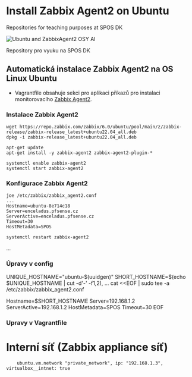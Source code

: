 # Install Zabbix Agent2 on Ubuntu
Repositories for teaching purposes at SPOS DK

![Ubuntu and ZabbixAgent2 OSY AI](../Images/osy-Ubuntu-ZabbixAgent2.webp)

Repository pro vyuku na SPOS DK

## Automatická instalace Zabbix Agent2 na OS Linux Ubuntu

- Vagrantfile obsahuje sekci pro aplikaci příkazů pro instalaci monitorovacího
[Zabbix Agent2](https://www.zabbix.com/).

### Instalace Zabbix Agent2

```console
wget https://repo.zabbix.com/zabbix/6.0/ubuntu/pool/main/z/zabbix-release/zabbix-release_latest+ubuntu22.04_all.deb
dpkg -i zabbix-release_latest+ubuntu22.04_all.deb

apt-get update
apt-get install -y zabbix-agent2 zabbix-agent2-plugin-*

systemctl enable zabbix-agent2
systemctl start zabbix-agent2
```

### Konfigurace Zabbix Agent2

```console
joe /etc/zabbix/zabbix_agent2.conf
...
Hostname=ubuntu-8e714c18
Server=enceladus.pfsense.cz
ServerActive=enceladus.pfsense.cz
Timeout=30
HostMetadata=SPOS

systemctl restart zabbix-agent2
```
...

### Úpravy v config
UNIQUE_HOSTNAME="ubuntu-$(uuidgen)"
SHORT_HOSTNAME=$(echo $UNIQUE_HOSTNAME | cut -d'-' -f1,2),
...
cat <<EOF | sudo tee -a /etc/zabbix/zabbix_agent2.conf

Hostname=$SHORT_HOSTNAME
Server=192.168.1.2
ServerActive=192.168.1.2
HostMetadata=SPOS
Timeout=30
EOF

### Upravy v Vagrantfile
# Interní síť (Zabbix appliance síť)
        ubuntu.vm.network "private_network", ip: "192.168.1.3", virtualbox__intnet: true